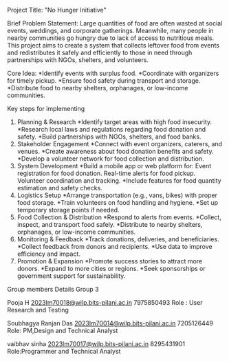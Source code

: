 Project Title: "No Hunger Initiative" 

Brief Problem Statement: 
Large quantities of food are often wasted at social events, weddings, and corporate gatherings. Meanwhile, many people in nearby communities go hungry due to lack of access to nutritious meals. This project aims to create a system that collects leftover food from events and redistributes it safely and efficiently to those in need through partnerships with NGOs, shelters, and volunteers.

Core Idea: 
  *Identify events with surplus food. 
  *Coordinate with organizers for timely pickup. 
  *Ensure food safety during transport and storage. 
  *Distribute food to nearby shelters, orphanages, or low-income communities.
  
  Key steps for implementing 
  1. Planning & Research
     *Identify target areas with high food insecurity.
     *Research local laws and regulations regarding food donation and safety.
     *Build partnerships with NGOs, shelters, and food banks.
  2. Stakeholder Engagement
     *Connect with event organizers, caterers, and venues.
     *Create awareness about food donation benefits and safety.
     *Develop a volunteer network for food collection and distribution.
  3. System Development
     *Build a mobile app or web platform for:
         Event registration for food donation.
         Real-time alerts for food pickup.
         Volunteer coordination and tracking.
     *Include features for food quantity estimation and safety checks.
  4. Logistics Setup
     *Arrange transportation (e.g., vans, bikes) with proper food storage.
     *Train volunteers on food handling and hygiene.
     *Set up temporary storage points if needed.
  5. Food Collection & Distribution
     *Respond to alerts from events.
     *Collect, inspect, and transport food safely.
     *Distribute to nearby shelters, orphanages, or low-income communities.
  6. Monitoring & Feedback
     *Track donations, deliveries, and beneficiaries.
     *Collect feedback from donors and recipients.
     *Use data to improve efficiency and impact.
  7. Promotion & Expansion
     *Promote success stories to attract more donors.
     *Expand to more cities or regions.
     *Seek sponsorships or government support for sustainability.





Group members Details 
Group 3 

Pooja H 
2023lm70018@wilp.bits-pilani.ac.in
7975850493
Role : User Research and Testing

Soubhagya Ranjan Das 
2023lm70014@wilp.bits-pilani.ac.in 
7205126449 
Role: PM,Design and Technical Analyst

vaibhav sinha 
2023lm70017@wilp.bits-pilani.ac.in 
8295431901
Role:Programmer and Technical Analyst
